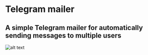 # Telegram mailer
## A simple Telegram mailer for automatically sending messages to multiple users

![alt text](https://github.com/kerminator-dev/Telegram-Mailer/blob/main/Images/screenshot-1.JPG?raw=true)